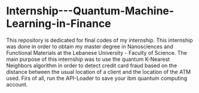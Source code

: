 # Internship---Quantum-Machine-Learning-in-Finance
This repository is dedicated for final codes of my internship. This internship was done in order to obtain my master degree in Nanosciences and Functional Materials at the Lebanese University - Faculty of Science. 
The main purpose of this internship was to use the quantum K-Nearest Neighbors algorithm in order to detect credit card fraud based on the distance between the usual location of a client and the location of the ATM used.
Firs of all, run the API-Loader to save your ibm quantum computing account.
